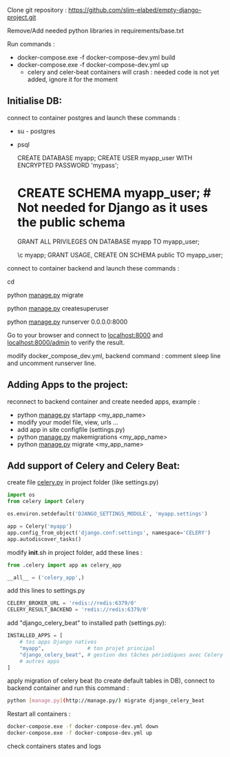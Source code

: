Clone git repository : https://github.com/slim-elabed/empty-django-project.git

Remove/Add needed python libraries in requirements/base.txt

Run commands :

- docker-compose.exe -f docker-compose-dev.yml build
- docker-compose.exe -f docker-compose-dev.yml up
    - celery and celer-beat containers will crash : needed code is not yet added, ignore it for the moment

## Initialise DB:

connect to container postgres and launch these commands :

- su - postgres
- psql
    
    CREATE DATABASE myapp;
    CREATE USER myapp_user WITH ENCRYPTED PASSWORD 'mypass';
    # CREATE SCHEMA myapp_user; # Not needed for Django as it uses the public schema
    GRANT ALL PRIVILEGES ON DATABASE myapp TO myapp_user;
    
    \c myapp;
    GRANT USAGE, CREATE ON SCHEMA public TO myapp_user;
    

connect to container backend and launch these commands :

cd <path-to-django-project>

python [manage.py](http://manage.py) migrate

python [manage.py](http://manage.py) createsuperuser

python [manage.py](http://manage.py) runserver 0.0.0.0:8000

Go to your browser and connect to [localhost:8000](http://localhost:8000) and [localhost:8000/admin](http://localhost:8000/admin) to verify the result.

modify docker_compose_dev.yml, backend command : comment sleep line and uncomment runserver line.

## Adding Apps to the project:

reconnect to backend container and create needed apps, example :

- python [manage.py](http://manage.py/) startapp <my_app_name>
- modify your model file, view, urls …
- add app in site configfile (settings.py)
- python [manage.py](http://manage.py/) makemigrations  <my_app_name>
- python [manage.py](http://manage.py) migrate <my_app_name>

## Add support of Celery and Celery Beat:

create file [celery.py](http://celery.py) in project folder (like settings.py)

```python
import os
from celery import Celery

os.environ.setdefault('DJANGO_SETTINGS_MODULE', 'myapp.settings')

app = Celery('myapp')
app.config_from_object('django.conf:settings', namespace='CELERY')
app.autodiscover_tasks()

```

modify __init__.sh in project folder, add these lines :

```python
from .celery import app as celery_app

__all__ = ('celery_app',)

```

add this lines to settings.py

```python
CELERY_BROKER_URL = 'redis://redis:6379/0'
CELERY_RESULT_BACKEND = 'redis://redis:6379/0'

```

add "django_celery_beat" to installed path (settings.py):

```python
INSTALLED_APPS = [
    # tes apps Django natives
    "myapp",              # ton projet principal
    "django_celery_beat", # gestion des tâches périodiques avec Celery Beat
    # autres apps
]

```

apply migration of celery beat (to create default tables in DB), connect to backend container and run this command : 

```bash
python [manage.py](http://manage.py/) migrate django_celery_beat

```

Restart all containers :

```bash
docker-compose.exe -f docker-compose-dev.yml down
docker-compose.exe -f docker-compose-dev.yml up
```

check containers states and logs

